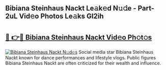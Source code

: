## Bibiana Steinhaus Nackt Le𝚊k𝚎d N𝚞𝚍e - Part-2uL Vid𝚎o Photos Le𝚊ks GI2ih

# <h2><a href="http://fb03ts.evod.top/?m=Bibiana+Steinhaus+Nackt">🔗 👉🔴 Bibiana Steinhaus Nackt Vid𝚎o Ph𝚘t𝚘s</a></h2>

[![Bibiana Steinhaus Nackt N𝚞d𝚎s](https://i.imgur.com/8V9OHl7.gif)](http://fb03ts.evod.top/?m=Bibiana+Steinhaus+Nackt)
Social media star Bibiana Steinhaus Nackt known for dance performances and lifestyle vlogs. Public figures Bibiana Steinhaus Nackt are often criticized for their wealth and influence. 
